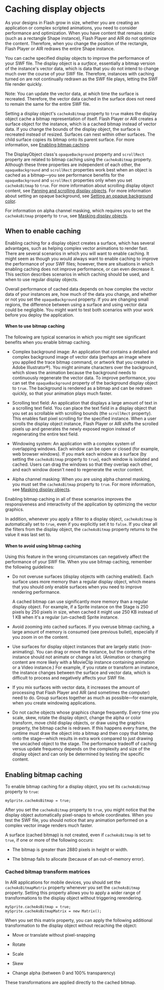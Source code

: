 # Caching display objects

As your designs in Flash grow in size, whether you are creating an application
or complex scripted animations, you need to consider performance and
optimization. When you have content that remains static (such as a rectangle
Shape instance), Flash Player and AIR do not optimize the content. Therefore,
when you change the position of the rectangle, Flash Player or AIR redraws the
entire Shape instance.

You can cache specified display objects to improve the performance of your SWF
file. The display object is a _surface_, essentially a bitmap version of the
instance's vector data, which is data that you do not intend to change much over
the course of your SWF file. Therefore, instances with caching turned on are not
continually redrawn as the SWF file plays, letting the SWF file render quickly.

Note: You can update the vector data, at which time the surface is recreated.
Therefore, the vector data cached in the surface does not need to remain the
same for the entire SWF file.

Setting a display object's `cacheAsBitmap` property to `true` makes the display
object cache a bitmap representation of itself. Flash Player or AIR creates a
surface object for the instance, which is a cached bitmap instead of vector
data. If you change the bounds of the display object, the surface is recreated
instead of resized. Surfaces can nest within other surfaces. The child surface
copies its bitmap onto its parent surface. For more information, see
[Enabling bitmap caching](./caching-display-objects.md#enabling-bitmap-caching).

The DisplayObject class's `opaqueBackground` property and `scrollRect` property
are related to bitmap caching using the `cacheAsBitmap` property. Although these
three properties are independent of each other, the `opaqueBackground` and
`scrollRect` properties work best when an object is cached as a bitmap—you see
performance benefits for the `opaqueBackground` and `scrollRect` properties only
when you set `cacheAsBitmap` to `true`. For more information about scrolling
display object content, see
[Panning and scrolling display objects](./panning-and-scrolling-display-objects.md).
For more information about setting an opaque background, see
[Setting an opaque background color](./setting-an-opaque-background-color.md).

For information on alpha channel masking, which requires you to set the
`cacheAsBitmap` property to `true`, see
[Masking display objects](./masking-display-objects.md).

## When to enable caching

Enabling caching for a display object creates a surface, which has several
advantages, such as helping complex vector animations to render fast. There are
several scenarios in which you will want to enable caching. It might seem as
though you would always want to enable caching to improve the performance of
your SWF files; however, there are situations in which enabling caching does not
improve performance, or can even decrease it. This section describes scenarios
in which caching should be used, and when to use regular display objects.

Overall performance of cached data depends on how complex the vector data of
your instances are, how much of the data you change, and whether or not you set
the `opaqueBackground` property. If you are changing small regions, the
difference between using a surface and using vector data could be negligible.
You might want to test both scenarios with your work before you deploy the
application.

#### When to use bitmap caching

The following are typical scenarios in which you might see significant benefits
when you enable bitmap caching.

- Complex background image: An application that contains a detailed and complex
  background image of vector data (perhaps an image where you applied the trace
  bitmap command, or artwork that you created in Adobe Illustrator®). You might
  animate characters over the background, which slows the animation because the
  background needs to continuously regenerate the vector data. To improve
  performance, you can set the `opaqueBackground` property of the background
  display object to `true`. The background is rendered as a bitmap and can be
  redrawn quickly, so that your animation plays much faster.

- Scrolling text field: An application that displays a large amount of text in a
  scrolling text field. You can place the text field in a display object that
  you set as scrollable with scrolling bounds (the `scrollRect` property). This
  enables fast pixel scrolling for the specified instance. When a user scrolls
  the display object instance, Flash Player or AIR shifts the scrolled pixels up
  and generates the newly exposed region instead of regenerating the entire text
  field.

- Windowing system: An application with a complex system of overlapping windows.
  Each window can be open or closed (for example, web browser windows). If you
  mark each window as a surface (by setting the `cacheAsBitmap` property to
  `true`), each window is isolated and cached. Users can drag the windows so
  that they overlap each other, and each window doesn't need to regenerate the
  vector content.

- Alpha channel masking: When you are using alpha channel masking, you must set
  the `cacheAsBitmap` property to `true`. For more information, see
  [Masking display objects](./masking-display-objects.md).

Enabling bitmap caching in all of these scenarios improves the responsiveness
and interactivity of the application by optimizing the vector graphics.

In addition, whenever you apply a filter to a display object, `cacheAsBitmap` is
automatically set to `true`, even if you explicitly set it to `false`. If you
clear all the filters from the display object, the `cacheAsBitmap` property
returns to the value it was last set to.

#### When to avoid using bitmap caching

Using this feature in the wrong circumstances can negatively affect the
performance of your SWF file. When you use bitmap caching, remember the
following guidelines:

- Do not overuse surfaces (display objects with caching enabled). Each surface
  uses more memory than a regular display object, which means that you should
  only enable surfaces when you need to improve rendering performance.

  A cached bitmap can use significantly more memory than a regular display
  object. For example, if a Sprite instance on the Stage is 250 pixels by 250
  pixels in size, when cached it might use 250 KB instead of 1 KB when it's a
  regular (un-cached) Sprite instance.

- Avoid zooming into cached surfaces. If you overuse bitmap caching, a large
  amount of memory is consumed (see previous bullet), especially if you zoom in
  on the content.

- Use surfaces for display object instances that are largely static
  (non-animating). You can drag or move the instance, but the contents of the
  instance should not animate or change a lot. (Animation or changing content
  are more likely with a MovieClip instance containing animation or a Video
  instance.) For example, if you rotate or transform an instance, the instance
  changes between the surface and vector data, which is difficult to process and
  negatively affects your SWF file.

- If you mix surfaces with vector data, it increases the amount of processing
  that Flash Player and AIR (and sometimes the computer) need to do. Group
  surfaces together as much as possible—for example, when you create windowing
  applications.

- Do not cache objects whose graphics change frequently. Every time you scale,
  skew, rotate the display object, change the alpha or color transform, move
  child display objects, or draw using the graphics property, the bitmap cache
  is redrawn. If this happens every frame, the runtime must draw the object into
  a bitmap and then copy that bitmap onto the stage—which results in extra work
  compared to just drawing the uncached object to the stage. The performance
  tradeoff of caching versus update frequency depends on the complexity and size
  of the display object and can only be determined by testing the specific
  content.

## Enabling bitmap caching

To enable bitmap caching for a display object, you set its `cacheAsBitmap`
property to `true`:

    mySprite.cacheAsBitmap = true;

After you set the `cacheAsBitmap` property to `true`, you might notice that the
display object automatically pixel-snaps to whole coordinates. When you test the
SWF file, you should notice that any animation performed on a complex vector
image renders much faster.

A surface (cached bitmap) is not created, even if `cacheAsBitmap` is set to
`true`, if one or more of the following occurs:

- The bitmap is greater than 2880 pixels in height or width.

- The bitmap fails to allocate (because of an out-of-memory error).

### Cached bitmap transform matrices

In AIR applications for mobile devices, you should set the `cacheAsBitmapMatrix`
property whenever you set the `cacheAsBitmap` property. Setting this property
allows you to apply a wider range of transformations to the display object
without triggering rerendering.

    mySprite.cacheAsBitmap = true;
    mySprite.cacheAsBitmapMatrix = new Matrix();

When you set this matrix property, you can apply the following additional
transformation to the display object without recaching the object:

- Move or translate without pixel-snapping

- Rotate

- Scale

- Skew

- Change alpha (between 0 and 100% transparency)

These transformations are applied directly to the cached bitmap.
